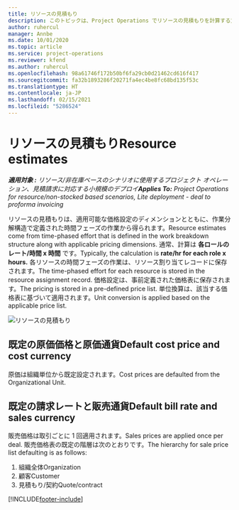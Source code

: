 ```yaml
---
title: リソースの見積もり
description: このトピックは、Project Operations でリソースの見積もりを計算する方法について説明します。
author: ruhercul
manager: Annbe
ms.date: 10/01/2020
ms.topic: article
ms.service: project-operations
ms.reviewer: kfend
ms.author: ruhercul
ms.openlocfilehash: 98a61746f172b50bf6fa29cb0d21462cd616f417
ms.sourcegitcommit: fa32b1893286f20271fa4ec4be8fc68bd135f53c
ms.translationtype: HT
ms.contentlocale: ja-JP
ms.lasthandoff: 02/15/2021
ms.locfileid: "5286524"
---
```

# <a name="resource-estimates"></a><span data-ttu-id="2227a-103">リソースの見積もり</span><span class="sxs-lookup"><span data-stu-id="2227a-103">Resource estimates</span></span>

<span data-ttu-id="2227a-104">_**適用対象 :** リソース/非在庫ベースのシナリオに使用するプロジェクト オペレーション、見積請求に対応する小規模のデプロイ_</span><span class="sxs-lookup"><span data-stu-id="2227a-104">_**Applies To:** Project Operations for resource/non-stocked based scenarios, Lite deployment - deal to proforma invoicing_</span></span>

<span data-ttu-id="2227a-105">リソースの見積もりは、適用可能な価格設定のディメンションとともに、作業分解構造で定義された時間フェーズの作業から得られます。</span><span class="sxs-lookup"><span data-stu-id="2227a-105">Resource estimates come from time-phased effort that is defined in the work breakdown structure along with applicable pricing dimensions.</span></span> <span data-ttu-id="2227a-106">通常、計算は **各ロールのレート/時間 x 時間** です。</span><span class="sxs-lookup"><span data-stu-id="2227a-106">Typically, the calculation is **rate/hr for each role x hours.**</span></span> <span data-ttu-id="2227a-107">各リソースの時間フェーズの作業は、リソース割り当てレコードに保存されます。</span><span class="sxs-lookup"><span data-stu-id="2227a-107">The time-phased effort for each resource is stored in the resource assignment record.</span></span> <span data-ttu-id="2227a-108">価格設定は、事前定義された価格表に保存されます。</span><span class="sxs-lookup"><span data-stu-id="2227a-108">The pricing is stored in a pre-defined price list.</span></span> <span data-ttu-id="2227a-109">単位換算は、該当する価格表に基づいて適用されます。</span><span class="sxs-lookup"><span data-stu-id="2227a-109">Unit conversion is applied based on the applicable price list.</span></span>

![リソースの見積もり](./media/navigation12.png)

## <a name="default-cost-price-and-cost-currency"></a><span data-ttu-id="2227a-111">既定の原価価格と原価通貨</span><span class="sxs-lookup"><span data-stu-id="2227a-111">Default cost price and cost currency</span></span>

<span data-ttu-id="2227a-112">原価は組織単位から既定設定されます。</span><span class="sxs-lookup"><span data-stu-id="2227a-112">Cost prices are defaulted from the Organizational Unit.</span></span>

## <a name="default-bill-rate-and-sales-currency"></a><span data-ttu-id="2227a-113">既定の請求レートと販売通貨</span><span class="sxs-lookup"><span data-stu-id="2227a-113">Default bill rate and sales currency</span></span>

<span data-ttu-id="2227a-114">販売価格は取引ごとに 1 回適用されます。</span><span class="sxs-lookup"><span data-stu-id="2227a-114">Sales prices are applied once per deal.</span></span> <span data-ttu-id="2227a-115">販売価格表の既定の階層は次のとおりです。</span><span class="sxs-lookup"><span data-stu-id="2227a-115">The hierarchy for sale price list defaulting is as follows:</span></span>

1. <span data-ttu-id="2227a-116">組織全体</span><span class="sxs-lookup"><span data-stu-id="2227a-116">Organization</span></span>
2. <span data-ttu-id="2227a-117">顧客</span><span class="sxs-lookup"><span data-stu-id="2227a-117">Customer</span></span>
3. <span data-ttu-id="2227a-118">見積もり/契約</span><span class="sxs-lookup"><span data-stu-id="2227a-118">Quote/contract</span></span>


[!INCLUDE[footer-include](../includes/footer-banner.md)]